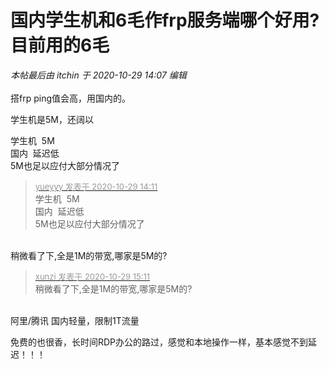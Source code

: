 # 国内学生机和6毛作frp服务端哪个好用?目前用的6毛


<i class="pstatus"> 本帖最后由 itchin 于 2020-10-29 14:07 编辑 </i><br />
<br />
搭frp ping值会高，用国内的。

学生机是5M，还阔以

学生机&nbsp;&nbsp;5M&nbsp;&nbsp;<br />
国内&nbsp;&nbsp;延迟低<br />
5M也足以应付大部分情况了<img id="aimg_jDABm" onclick="zoom(this, this.src, 0, 0, 0)" class="zoom" src="https://cdn.jsdelivr.net/gh/hishis/forum-master/public/images/patch.gif" onmouseover="img_onmouseoverfunc(this)" onload="thumbImg(this)" border="0" alt="" />

<div class="quote"><blockquote><font size="2"><a href="https://www.hostloc.com/forum.php?mod=redirect&amp;goto=findpost&amp;pid=9369118&amp;ptid=759791" target="_blank"><font color="#999999">yueyyy 发表于 2020-10-29 14:11</font></a></font><br />
学生机&nbsp;&nbsp;5M&nbsp;&nbsp;<br />
国内&nbsp;&nbsp;延迟低<br />
5M也足以应付大部分情况了</blockquote></div><br />
稍微看了下,全是1M的带宽,哪家是5M的?

<div class="quote"><blockquote><font size="2"><a href="https://www.hostloc.com/forum.php?mod=redirect&amp;goto=findpost&amp;pid=9369399&amp;ptid=759791" target="_blank"><font color="#999999">xunzi 发表于 2020-10-29 15:11</font></a></font><br />
稍微看了下,全是1M的带宽,哪家是5M的?</blockquote></div><br />
阿里/腾讯 国内轻量，限制1T流量

免费的也很香，长时间RDP办公的路过，感觉和本地操作一样，基本感觉不到延迟！！！
